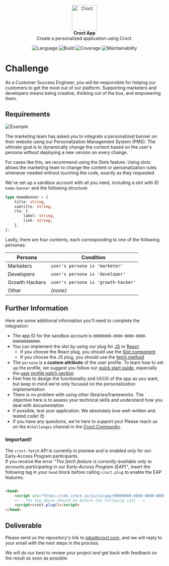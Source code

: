 <p align="center">
    <a href="https://croct.com">
      <img src="https://cdn.croct.io/brand/logo/repo-icon-green.svg" alt="Croct" height="80"/>
    </a>
    <br />
    <strong>Croct App</strong>
    <br />
    Create a personalized application using Croct.
</p>
<p align="center">
    <img alt="Language" src="https://img.shields.io/badge/language-TypeScript-blue" />
    <img alt="Build" src="https://img.shields.io/badge/build-passing-green" />
    <img alt="Coverage" src="https://img.shields.io/badge/coverage-100%25-green" />
    <img alt="Maintainability" src="https://img.shields.io/badge/maintainability-100-green" />
</p>

# Challenge

As a Customer Success Engineer, you will be responsible for helping our customers to get the most out of our platform.
Supporting marketers and developers means being creative, thinking out of the box, and empowering them.

## Requirements

![Example](https://user-images.githubusercontent.com/943036/116586841-44833900-a8f0-11eb-8d32-acec2eacee01.png)

The marketing team has asked you to integrate a personalized banner on their website using our Personalization
Management System (PMS). The ultimate goal is to dynamically change the content based on the user's persona without
deploying a new version on every change.

For cases like this, we recommend using the Slots feature. Using slots allows the marketing team to change the content
or personalization rules whenever needed without touching the code, exactly as they requested.

We've set up a sandbox account with all you need, including a slot with ID  `home-banner` and the following structure:

```ts
type HomeBanner = {
    title: string,
    subtitle: string,
    cta: {
        label: string,
        link: string,
    },
};
```

Lastly, there are four contents, each corresponding to one of the following personas:

| Persona        | Condition                           |
|----------------|-------------------------------------|
| Marketers      | `user's persona is 'marketer'`      |
| Developers     | `user's persona is 'developer'`     |
| Growth Hackers | `user's persona is 'growth-hacker'` |
| Other          | *(none)*                            |                             |

## Further Information

Here are some additional information you'll need to complete the integration:

- The app ID for the sandbox account is `00000000-0000-0000-0000-000000000000`.
- You can implement the slot by using our plug for [JS](https://github.com/croct-tech/plug-js/)
  or [React](https://github.com/croct-tech/plug-react):
    - If you choose the React plug, you should use
      the [Slot component](https://github.com/croct-tech/plug-react#using-slots)
    - If you choose the JS plug, you should use
      the [fetch method](https://github.com/croct-tech/plug-js/blob/master/docs/plug.md#fetch)
- The `persona` is a **custom attribute** of the user profile. To learn how to set up the profile, we suggest you follow
  our [quick start guide](https://github.com/croct-tech/plug-js/blob/master/docs/quick-start.md), especially
  the [user profile patch section](https://github.com/croct-tech/plug-js/blob/master/docs/user.md#edit)
- Feel free to design the functionality and UI/UX of the app as you want, but keep in mind we're only focused on the
  personalization implementation
- There is no problem with using other libraries/frameworks. The objective here is to assess your technical skills and
  understand how you deal with documentation
- If possible, test your application. We absolutely love well-written and tested code! 😍
- If you have any questions, we're here to support you! Please reach us on the `#challenges` channel in
  the [Croct Community](https://croct.link/community).

### Important!

The `croct.fetch` API is currently in preview and is enabled only for our Early-Access Program participants.  
If you receive the error _"The fetch feature is currently available only to accounts participating in our Early-Access
Program (EAP)"_, insert the following tag in your `head` block before calling `croct.plug` to enable the EAP features:

```html

<head>
    <script src="https://cdn.croct.io/js/v1/app/00000000-0000-0000-0000-000000000000/custom.js"></script>
    <!-- The tag above should be before the following call -->
    <script>croct.plug()</script>
</head>
```

## Deliverable

Please send us the repository's link to jobs@croct.com, and we will reply to your email with the next steps in the
process.

We will do our best to review your project and get back with feedback on the result as soon as possible.
